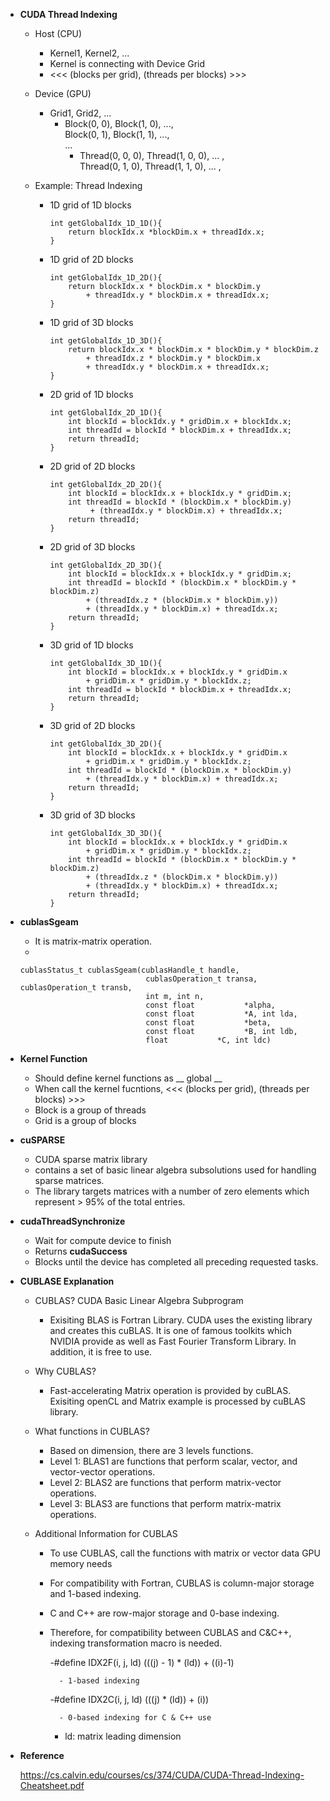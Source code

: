 - **CUDA Thread Indexing**
    - Host (CPU)
        - Kernel1, Kernel2, ...
        - Kernel is connecting with Device Grid
        - <<< (blocks per grid), (threads per blocks) >>>
        
    - Device (GPU)
        - Grid1, Grid2, ...
            - Block(0, 0), Block(1, 0), ...,   
            Block(0, 1), Block(1, 1), ...,   
            ...
                - Thread(0, 0, 0), Thread(1, 0, 0), ... ,  
                Thread(0, 1, 0), Thread(1, 1, 0), ... ,
               
    - Example: Thread Indexing
        - 1D grid of 1D blocks
            ```
            int getGlobalIdx_1D_1D(){
                return blockIdx.x *blockDim.x + threadIdx.x;
            }
            ```
        - 1D grid of 2D blocks
            ```
            int getGlobalIdx_1D_2D(){
                return blockIdx.x * blockDim.x * blockDim.y
                    + threadIdx.y * blockDim.x + threadIdx.x;
            }
            ```
        - 1D grid of 3D blocks
            ```
            int getGlobalIdx_1D_3D(){
                return blockIdx.x * blockDim.x * blockDim.y * blockDim.z
                    + threadIdx.z * blockDim.y * blockDim.x
                    + threadIdx.y * blockDim.x + threadIdx.x;
            }
            ```
          
        - 2D grid of 1D blocks
            ```
            int getGlobalIdx_2D_1D(){
                int blockId = blockIdx.y * gridDim.x + blockIdx.x;
                int threadId = blockId * blockDim.x + threadIdx.x;
                return threadId;
            }
            ```
                  
        - 2D grid of 2D blocks
            ```
            int getGlobalIdx_2D_2D(){
                int blockId = blockIdx.x + blockIdx.y * gridDim.x;
                int threadId = blockId * (blockDim.x * blockDim.y)
                     + (threadIdx.y * blockDim.x) + threadIdx.x;
                return threadId;
            }          
            ```
                  
        - 2D grid of 3D blocks
            ```
            int getGlobalIdx_2D_3D(){
                int blockId = blockIdx.x + blockIdx.y * gridDim.x;
                int threadId = blockId * (blockDim.x * blockDim.y * blockDim.z)
                    + (threadIdx.z * (blockDim.x * blockDim.y))
                    + (threadIdx.y * blockDim.x) + threadIdx.x;
                return threadId;
            }          
            ```
                  
        - 3D grid of 1D blocks
            ```
            int getGlobalIdx_3D_1D(){
                int blockId = blockIdx.x + blockIdx.y * gridDim.x
                    + gridDim.x * gridDim.y * blockIdx.z;
                int threadId = blockId * blockDim.x + threadIdx.x;
                return threadId;
            }
            ```
                  
        - 3D grid of 2D blocks
            ```
            int getGlobalIdx_3D_2D(){
                int blockId = blockIdx.x + blockIdx.y * gridDim.x
                    + gridDim.x * gridDim.y * blockIdx.z;
                int threadId = blockId * (blockDim.x * blockDim.y)
                    + (threadIdx.y * blockDim.x) + threadIdx.x;
                return threadId;
            }
            ```
                  
        - 3D grid of 3D blocks
            ```
            int getGlobalIdx_3D_3D(){
                int blockId = blockIdx.x + blockIdx.y * gridDim.x
                    + gridDim.x * gridDim.y * blockIdx.z;
                int threadId = blockId * (blockDim.x * blockDim.y * blockDim.z)
                    + (threadIdx.z * (blockDim.x * blockDim.y))
                    + (threadIdx.y * blockDim.x) + threadIdx.x;
                return threadId;
            }
            ```

- **cublasSgeam**
    - It is matrix-matrix operation. 
    - 
    ```
    cublasStatus_t cublasSgeam(cublasHandle_t handle,
                                cublasOperation_t transa, cublasOperation_t transb,
                                int m, int n,
                                const float           *alpha,
                                const float           *A, int lda,
                                const float           *beta,
                                const float           *B, int ldb,
                                float           *C, int ldc)
    ```

- **Kernel Function**
    - Should define kernel functions as __ global __
    - When call the kernel fucntions, <<< (blocks per grid), (threads per blocks) >>>
    - Block is a group of threads
    - Grid is a group of blocks

- **cuSPARSE**
    - CUDA sparse matrix library
    - contains a set of basic linear algebra subsolutions used for handling sparse matrices.
    - The library targets matrices with a number of zero elements which represent > 95% of the total entries.
    

- **cudaThreadSynchronize**
    - Wait for compute device to finish
    - Returns **cudaSuccess**
    - Blocks until the device has completed all preceding requested tasks.

- **CUBLASE Explanation**
    - CUBLAS? CUDA Basic Linear Algebra Subprogram
        - Exisiting BLAS is Fortran Library. CUDA uses the existing library and creates this cuBLAS.
        It is one of famous toolkits which NVIDIA provide as well as Fast Fourier Transform Library.
        In addition, it is free to use. 
    
    - Why CUBLAS?
        - Fast-accelerating Matrix operation is provided by cuBLAS. Exisiting openCL and Matrix example is processed by cuBLAS library.
    
    - What functions in CUBLAS?
        - Based on dimension, there are 3 levels functions.
        - Level 1: BLAS1 are functions that perform scalar, vector, and vector-vector operations.
        - Level 2: BLAS2 are functions that perform matrix-vector operations.
        - Level 3: BLAS3 are functions that perform matrix-matrix operations. 
    
    - Additional Information for CUBLAS
        - To use CUBLAS, call the functions with matrix or vector data GPU memory needs
        - For compatibility with Fortran, CUBLAS is column-major storage and 1-based indexing.
        - C and C++ are row-major storage and 0-base indexing. 
        - Therefore, for compatibility between CUBLAS and C&C++, indexing transformation macro is needed.
            
            -#define IDX2F(i, j, ld) (((j) - 1) * (ld)) + ((i)-1)
                
                - 1-based indexing
            
            -#define IDX2C(i, j, ld) (((j) * (ld)) + (i)) 
                
                - 0-based indexing for C & C++ use
            
            - ld: matrix leading dimension         
    
    
    
- **Reference**

    https://cs.calvin.edu/courses/cs/374/CUDA/CUDA-Thread-Indexing-Cheatsheet.pdf
